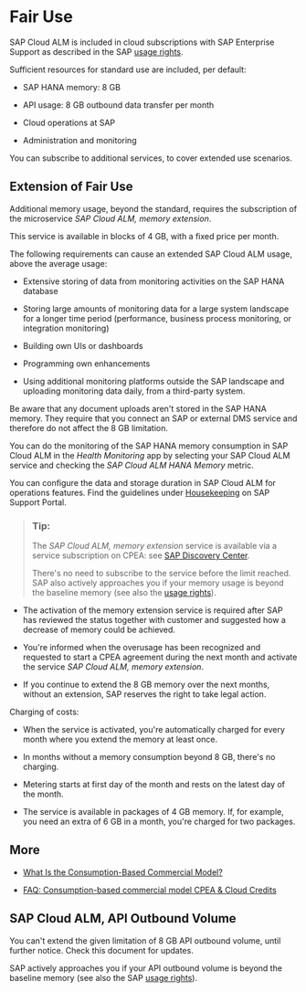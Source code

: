 <!-- loio94cd95e1b8454b5180d6a3daeccb1500 -->

# Fair Use

SAP Cloud ALM is included in cloud subscriptions with SAP Enterprise Support as described in the SAP [usage rights](https://support.sap.com/en/alm/usage-rights.html).

Sufficient resources for standard use are included, per default:

-   SAP HANA memory: 8 GB

-   API usage: 8 GB outbound data transfer per month

-   Cloud operations at SAP

-   Administration and monitoring


You can subscribe to additional services, to cover extended use scenarios.



<a name="loio94cd95e1b8454b5180d6a3daeccb1500__section_oy4_cj1_ppb"/>

## Extension of Fair Use

Additional memory usage, beyond the standard, requires the subscription of the microservice *SAP Cloud ALM, memory extension*.

This service is available in blocks of 4 GB, with a fixed price per month.

The following requirements can cause an extended SAP Cloud ALM usage, above the average usage:

-   Extensive storing of data from monitoring activities on the SAP HANA database

-   Storing large amounts of monitoring data for a large system landscape for a longer time period \(performance, business process monitoring, or integration monitoring\)

-   Building own UIs or dashboards

-   Programming own enhancements

-   Using additional monitoring platforms outside the SAP landscape and uploading monitoring data daily, from a third-party system.


Be aware that any document uploads aren't stored in the SAP HANA memory. They require that you connect an SAP or external DMS service and therefore do not affect the 8 GB limitation.

You can do the monitoring of the SAP HANA memory consumption in SAP Cloud ALM in the *Health Monitoring* app by selecting your SAP Cloud ALM service and checking the *SAP Cloud ALM HANA Memory* metric.

You can configure the data and storage duration in SAP Cloud ALM for operations features. Find the guidelines under [Housekeeping](https://support.sap.com/en/alm/sap-cloud-alm/operations/expert-portal/housekeeping.html) on SAP Support Portal.

> ### Tip:  
> The *SAP Cloud ALM, memory extension* service is available via a service subscription on CPEA: see [SAP Discovery Center](https://discovery-center.cloud.sap/#/serviceCatalog/sap-cloud-alm-memory-extension).
> 
> There's no need to subscribe to the service before the limit reached. SAP also actively approaches you if your memory usage is beyond the baseline memory \(see also the [usage rights](https://support.sap.com/en/alm/usage-rights.html)\).

-   The activation of the memory extension service is required after SAP has reviewed the status together with customer and suggested how a decrease of memory could be achieved.

-   You're informed when the overusage has been recognized and requested to start a CPEA agreement during the next month and activate the service *SAP Cloud ALM, memory extension*.

-   If you continue to extend the 8 GB memory over the next months, without an extension, SAP reserves the right to take legal action.


Charging of costs:

-   When the service is activated, you're automatically charged for every month where you extend the memory at least once.

-   In months without a memory consumption beyond 8 GB, there's no charging.

-   Metering starts at first day of the month and rests on the latest day of the month.

-   The service is available in packages of 4 GB memory. If, for example, you need an extra of 6 GB in a month, you're charged for two packages.




<a name="loio94cd95e1b8454b5180d6a3daeccb1500__section_rvx_2st_1qb"/>

## More

-   [What Is the Consumption-Based Commercial Model?](https://help.sap.com/viewer/65de2977205c403bbc107264b8eccf4b/Cloud/en-US/7047eb4a15a84ac7be3c8612179e6d1f.html)

-   [FAQ: Consumption-based commercial model CPEA & Cloud Credits](https://www.sap.com/products/extension-suite/pricing.html?pdf-asset=668ae6f5-cd7d-0010-87a3-c30de2ffd8ff&page=1#cpea)




<a name="loio94cd95e1b8454b5180d6a3daeccb1500__section_ijz_ggx_dwb"/>

## SAP Cloud ALM, API Outbound Volume

You can't extend the given limitation of 8 GB API outbound volume, until further notice. Check this document for updates.

SAP actively approaches you if your API outbound volume is beyond the baseline memory \(see also the SAP [usage rights](https://support.sap.com/en/alm/usage-rights.html)\).

